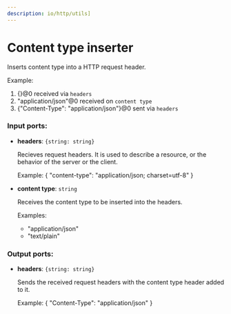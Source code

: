 ```yaml
---
description: io/http/utils]
---
```


# Content type inserter

Inserts content type into a HTTP request header.

Example:
1. {}@0 received via `headers`
2. "application/json"@0 received on `content type`
3. {"Content-Type": "application/json"}@0 sent via `headers`

### Input ports:

* __headers__: `{string: string}`

    Recieves request headers. It is  used to describe a resource, or the behavior of the server or the client.
    
    Example:
    {
      "content-type": "application/json; charset=utf-8"
    }


* __content type__: `string`

    Receives the content type to be inserted into the headers.
    
    Examples:
    * "application/json"
    * "text/plain"
    
    

### Output ports:

* __headers__: `{string: string}`

    Sends the received request headers with the content type header added to it.
    
    Example:
    {
      "Content-Type": "application/json"
    }

